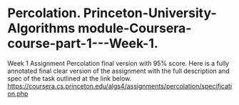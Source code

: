 # Percolation. Princeton-University-Algorithms module-Coursera-course-part-1---Week-1.
Week 1 Assignment Percolation final version with 95% score.
Here is a fully annotated final clear version of the assignment with the full description and spec of the task outlined at the link below.
https://coursera.cs.princeton.edu/algs4/assignments/percolation/specification.php
